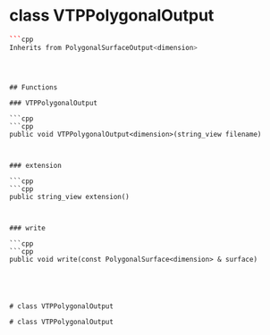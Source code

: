 # class VTPPolygonalOutput


```cpp
```cpp
Inherits from PolygonalSurfaceOutput<dimension>
```
```



## Functions

### VTPPolygonalOutput

```cpp
```cpp
public void VTPPolygonalOutput<dimension>(string_view filename)
```
```


### extension

```cpp
```cpp
public string_view extension()
```
```


### write

```cpp
```cpp
public void write(const PolygonalSurface<dimension> & surface)
```
```




# class VTPPolygonalOutput

# class VTPPolygonalOutput


